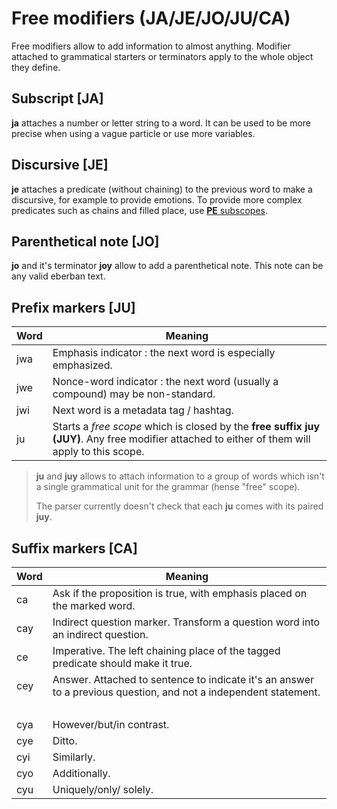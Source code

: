 # Free modifiers (JA/JE/JO/JU/CA)

Free modifiers allow to add information to almost anything. Modifier attached to
grammatical starters or terminators apply to the whole object they define.

## Subscript [JA]

**ja** attaches a number or letter string to a word. It can be used to be more
precise when using a vague particle or use more variables.

## Discursive [JE]

**je** attaches a predicate (without chaining) to the previous word to make a
discursive, for example to provide emotions. To provide more complex predicates
such as chains and filled place, use [**PE** subscopes](PE.md).

## Parenthetical note [JO]

**jo** and it's terminator **joy** allow to add a parenthetical note. This note
can be any valid eberban text.

## Prefix markers [JU]

| Word | Meaning                                                                                                                                        |
| ---- | ---------------------------------------------------------------------------------------------------------------------------------------------- |
| jwa  | Emphasis indicator : the next word is especially emphasized.                                                                                   |
| jwe  | Nonce-word indicator : the next word (usually a compound) may be non-standard.                                                                 |
| jwi  | Next word is a metadata tag / hashtag.                                                                                                         |
| ju   | Starts a *free scope* which is closed by the **free suffix juy (JUY)**. Any free modifier attached to either of them will apply to this scope. |

> **ju** and **juy** allows to attach information to a group of words which
> isn't a single grammatical unit for the grammar (hense "free" scope).
> 
> The parser currently doesn't check that each **ju** comes with its paired
> **juy**.

## Suffix markers [CA]

| Word   | Meaning                                                                                                          |
| ------ | ---------------------------------------------------------------------------------------------------------------- |
| ca     | Ask if the proposition is true, with emphasis placed on the marked word.                                         |
| cay    | Indirect question marker. Transform a question word into an indirect question.                                   |
| ce     | Imperative. The left chaining place of the tagged predicate should make it true.                                 |
| cey    | Answer. Attached to sentence to indicate it's an answer to a previous question, and not a independent statement. |
| &nbsp; |                                                                                                                  |
| cya    | However/but/in contrast.                                                                                         |
| cye    | Ditto.                                                                                                           |
| cyi    | Similarly.                                                                                                       |
| cyo    | Additionally.                                                                                                    |
| cyu    | Uniquely/only/ solely.                                                                                           |
